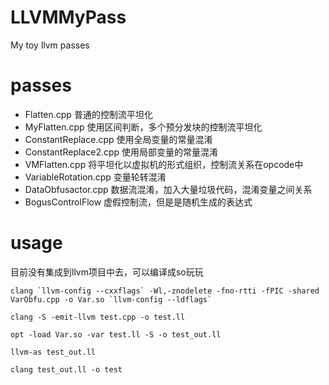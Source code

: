 # LLVMMyPass
My toy llvm passes
# passes
- Flatten.cpp 普通的控制流平坦化
- MyFlatten.cpp 使用区间判断，多个预分发块的控制流平坦化
- ConstantReplace.cpp 使用全局变量的常量混淆
- ConstantReplace2.cpp 使用局部变量的常量混淆
- VMFlatten.cpp 将平坦化以虚拟机的形式组织，控制流关系在opcode中
- VariableRotation.cpp 变量轮转混淆
- DataObfusactor.cpp 数据流混淆，加入大量垃圾代码，混淆变量之间关系
- BogusControlFlow 虚假控制流，但是是随机生成的表达式
# usage
目前没有集成到llvm项目中去，可以编译成so玩玩
```
clang `llvm-config --cxxflags` -Wl,-znodelete -fno-rtti -fPIC -shared VarObfu.cpp -o Var.so `llvm-config --ldflags`

clang -S -emit-llvm test.cpp -o test.ll

opt -load Var.so -var test.ll -S -o test_out.ll

llvm-as test_out.ll

clang test_out.ll -o test
```

